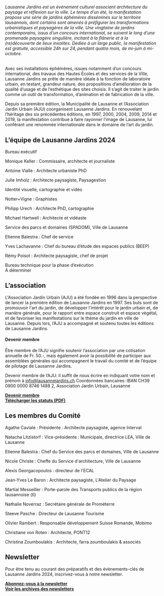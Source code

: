 ###### Lausanne Jardins est un événement culturel associant architecture du paysage et réflexion sur la ville. Le temps d’un été, la manifestation propose une série de jardins éphémères disséminés sur le territoire lausannois, dont certains sont amenés à préfigurer les transformations urbanistiques et paysagères de la ville. Une vingtaine de jardins contemporains, issus d’un concours international, se suivent le long d’une promenade paysagère singulière, incitant à la flânerie et à la (re)découverte de lieux insolites. Dédiée à un large public, la manifestation est gratuite, accessible 24h sur 24, pendant quatre mois, de mi-juin à mi-octobre.

Avec ses installations éphémères, issues notamment d’un concours international, des travaux des Hautes Écoles et des services de la Ville, Lausanne Jardins se prête de manière idéale à la fonction de laboratoire urbain, en testant, grandeur nature, des propositions d’amélioration de la qualité d’usage et de l’esthétique des sites choisis. Il s’agit de traiter le jardin comme un outil de transformation, d’animation et de fabrication de la ville.

Depuis sa première édition, la Municipalité de Lausanne et l’Association Jardin Urbain (AJU) coorganisent Lausanne Jardins. En renouvelant l’héritage des six précédentes éditions, en 1997, 2000, 2004, 2009, 2014 et 2019, la manifestation contribue à faire rayonner l’image de Lausanne, lui conférant une renommée internationale dans le domaine de l’art du jardin.


## L’équipe de Lausanne Jardins 2024

Bureau exécutif 

Monique Keller 
: Commissaire, architecte et journaliste

Antoine Vialle
: Architecte urbaniste PhD

Julie Imholz
: Architecte paysagiste, Paysagestion

Identité visuelle, cartographie et vidéo

Notter+Vigne
: Graphistes

Philipp Urech
: Architecte PhD, cartographie

Michael Hartwell
: Architecte et vidéaste

Service des parcs et domaines (SPADOM), Ville de Lausanne

Etienne Balestra
: Chef de service

Yves Lachavanne
: Chef du bureau d’étude des espaces publics (BEEP)

Rémy Poisot
: Architecte paysagiste, chef de projet

Bureau technique pour la phase d’exécution  
À déterminer

## L’association 	

L'Association Jardin Urbain (AJU) a été fondée en 1996 dans la perspective de lancer la première édition de Lausanne Jardins en 1997. Ses buts sont de promouvoir l'art du jardin, de développer l'intérêt pour le jardin urbain et, de manière générale, pour le rapport entre espace construit et espace végétal, et de favoriser les manifestations sur le thème du jardin en ville de Lausanne. 
Depuis lors, l’AJU a accompagné et soutenu toutes les éditions de Lausanne Jardins.

#### Devenir membre

Être membre de l’AJU signifie soutenir l’association par une cotisation annuelle de Fr. 50.-, mais également avoir la possibilité de participer aux assemblées générales qui accompagnent le travail du comité et de l’équipe de pilotage de Lausanne Jardins.

Devenir membre de l’AJU: il suffit de nous écrire en indiquant votre nom et prénom à info@lausannejardins.ch
Coordonnées bancaires: IBAN CH39 0900 0000 8746 1488 2, Association Jardin Urbain, Lausanne

<strong><a href="mailto:info@lausannejardins.ch?subject=Inscription association Lausanne Jardins&body=Bonjour,%0D%0A %0D%0AJe souhaite rejoindre l'association.%0D%0A %0D%0A Nom:%0D%0APrénom:%0D%0AProfession:%0D%0AEntreprise:%0D%0AAdresse postale:">Devenir membre</a></strong>  
**[Télécharger les statuts (PDF)](../documents/statuts_2018_signe.pdf)**

## Les membres du Comité

Agathe Caviale
: Présidente
: Architecte paysagiste, agence Interval

Natacha Litzistorf
: Vice-présidente 
: Municipale, directrice LEA, Ville de Lausanne

Etienne Balestra
: Chef du Service des parcs et domaines, Ville de Lausanne

Nicole Christe
: Cheffe du Service d'architecture, Ville de Lausanne	

Alexis Georgacopoulos
: directeur de l'ECAL

Jean-Yves Le Baron
: Architecte paysagiste, L'Atelier du Paysage

Martial Messeiller
: Porte-parole des Transports publics de la région lausannoise (tl)

Nathalie Noverraz
: Secrétaire générale de Prométerre	

Steeve Pasche
: Directeur de Lausanne Tourisme		

Olivier Rambert
: Responsable développement Suisse Romande, Mobimo

Christiane von Roten
: Architecte, PONT12

Christina Zoumboulakis
: Architecte, farra zoumboulakis & associés

## Newsletter

Pour être tenu au courant des préparatifs et des évènements-clés de Lausanne Jardins 2024, inscrivez-vous à notre newsletter.

**[Abonnez-vous à la newsletter](https://lausannejardins.us5.list-manage.com/subscribe?u=4e331970f865e88c60558fab4&id=be32bcf42d)**  
**[Voir les archives des newsletters](https://us5.campaign-archive.com/home/?u=4e331970f865e88c60558fab4&id=be32bcf42d)**